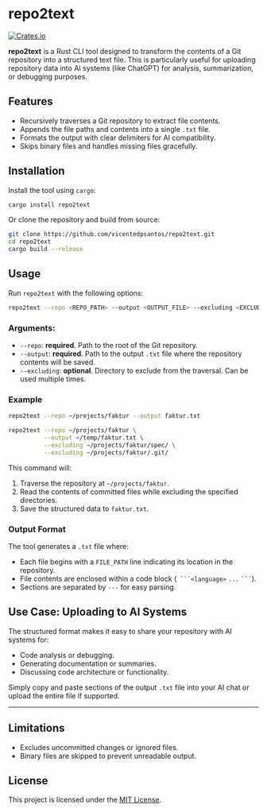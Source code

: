 # repo2text

[![Crates.io](https://img.shields.io/crates/v/repo2text.svg)](https://crates.io/crates/repo2text)

**repo2text** is a Rust CLI tool designed to transform the contents of a Git repository into a structured text file. This is particularly useful for uploading repository data into AI systems (like ChatGPT) for analysis, summarization, or debugging purposes.

## Features
- Recursively traverses a Git repository to extract file contents.
- Appends the file paths and contents into a single `.txt` file.
- Formats the output with clear delimiters for AI compatibility.
- Skips binary files and handles missing files gracefully.

## Installation

Install the tool using `cargo`:

```bash
cargo install repo2text
```

Or clone the repository and build from source:

```bash
git clone https://github.com/vicentedpsantos/repo2text.git
cd repo2text
cargo build --release
```

## Usage

Run `repo2text` with the following options:

```bash
repo2text --repo <REPO_PATH> --output <OUTPUT_FILE> --excluding <EXCLUDED_DIR>
```

### Arguments:
- `--repo`: **required**. Path to the root of the Git repository.
- `--output`: **required**. Path to the output `.txt` file where the repository contents will be saved.
- `--excluding`: **optional**. Directory to exclude from the traversal. Can be used multiple times.

### Example

```bash
repo2text --repo ~/projects/faktur --output faktur.txt
```

```bash
repo2text --repo ~/projects/faktur \
          --output ~/temp/faktur.txt \
          --excluding ~/projects/faktur/spec/ \
          --excluding ~/projects/faktur/.git/
```

This command will:
1. Traverse the repository at `~/projects/faktur`.
2. Read the contents of committed files while excluding the specified directories.
3. Save the structured data to `faktur.txt`.

### Output Format

The tool generates a `.txt` file where:
- Each file begins with a `FILE_PATH` line indicating its location in the repository.
- File contents are enclosed within a code block (` ```<language>` `...` ` ``` `).
- Sections are separated by `---` for easy parsing.

## Use Case: Uploading to AI Systems

The structured format makes it easy to share your repository with AI systems for:
- Code analysis or debugging.
- Generating documentation or summaries.
- Discussing code architecture or functionality.

Simply copy and paste sections of the output `.txt` file into your AI chat or upload the entire file if supported.

---

## Limitations
- Excludes uncommitted changes or ignored files.
- Binary files are skipped to prevent unreadable output.

## License

This project is licensed under the [MIT License](LICENSE).
